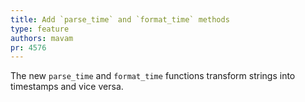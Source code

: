 ```yaml
---
title: Add `parse_time` and `format_time` methods
type: feature
authors: mavam
pr: 4576
---
```


The new `parse_time` and `format_time` functions transform strings into
timestamps and vice versa.
